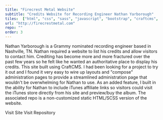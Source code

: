 ```yaml
---
title: "Firecrest Metal Website"
subtitle: "Credits Website for Recording Engineer Nathan Yarborough"
tiles:  ["html", "css", "sass", "javascript", "bootstrap", "craftcms", "gulp", "github", "git", "sketch"]
url: "http://firecrestmetal.com"
repo: ""
order: 3
---
```

Nathan Yarborough is a Grammy nominated recording engineer based in Nashville, TN. Nathan required a website to list his credits and allow visitors to contact him. Crediting has become more and more fractured over the past few years so he felt like he wanted an authoritative place to display his credits. This site built using CraftCMS. I had been looking for a project to try it out and I found it very easy to wire up layouts and "compose" administration pages to provide a streamlined administration page that wouldn't be overwhelming for Nathan to use. As an added feature, I built in the ability for Nathan to include iTunes affiliate links so visitors could visit the iTunes store directly from his site and preview/buy the album. The associated repo is a non-customized static HTML/SCSS version of the website.

<resource-link to="http://firecrestmetal.com/" external={true}>Visit Site</resource-link>
<resource-link to="https://github.com/veryaustin/veryaustin-firecrestmetal-html" external={true}>Visit Repository</resource-link>
